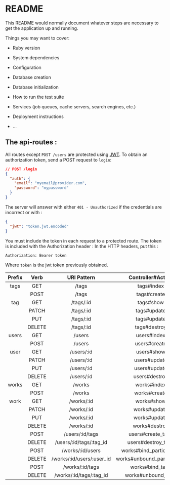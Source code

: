 # README

This README would normally document whatever steps are necessary to get the
application up and running.

Things you may want to cover:

* Ruby version

* System dependencies

* Configuration

* Database creation

* Database initialization

* How to run the test suite

* Services (job queues, cache servers, search engines, etc.)

* Deployment instructions

* ...


## The api-routes : 

All routes except `POST /users` are protected using [JWT](https://jwt.io).
To obtain an authorization token, send a POST request to `login`: 
```json
// POST /login
{
  "auth": {
    "email": "myemail@provider.com",
    "password": "mypassword"
  }
}
```

The server will answer with either `401 - Unauthorized` if the credentials are incorrect or with : 
```json
{
  "jwt": "token.jwt.encoded"
}
```

You must include the token in each request to a protected route. The token is included with the Authorization header : 
In the HTTP headers, put this : 
```
Authorization: Bearer token
```
Where `token` is the jwt token previously obtained.

| Prefix    | Verb  | URI Pattern               | Controller#Action |
| :---------: | :-----: | :-------------------------: | :-----------------: |
| tags      |  GET  |  /tags                    | tags#index |
|           | POST  | /tags                     | tags#create |
| tag       | GET   | /tags/:id                 | tags#show |
|           | PATCH | /tags/:id                 | tags#update |
|           | PUT   | /tags/:id                 | tags#update |
|           | DELETE| /tags/:id                 | tags#destroy |
| users     | GET   | /users                    | users#index |
|           | POST  | /users                    | users#create |
| user      | GET   | /users/:id                | users#show |
|           | PATCH | /users/:id                | users#update |
|           | PUT   | /users/:id                | users#update |
|           | DELETE| /users/:id                | users#destroy |
| works     | GET   | /works                    | works#index |
|           | POST  | /works                    | works#create |
| work      | GET   | /works/:id                | works#show |
|           | PATCH | /works/:id                | works#update |
|           | PUT   | /works/:id                | works#update |
|           | DELETE| /works/:id                | works#destroy |
|           | POST  | /users/:id/tags           | users#create_tags |
|           | DELETE| /users/:id/tags/:tag_id   | users#destroy_tags           |
|           | POST  | /works/:id/users          |works#bind_participants        |
|           | DELETE| /works/:id/users/:user_id | works#unbound_participants    |
|           | POST  | /works/:id/tags           | works#bind_tags               |
|           | DELETE| /works/:id/tags/:tag_id   | works#unbound_tags            |